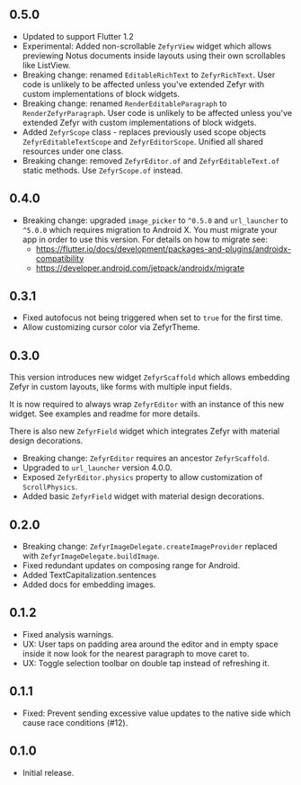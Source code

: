 ## 0.5.0

* Updated to support Flutter 1.2
* Experimental: Added non-scrollable `ZefyrView` widget which allows previewing Notus documents
  inside layouts using their own scrollables like ListView.
* Breaking change: renamed `EditableRichText` to `ZefyrRichText`. User code is unlikely to be
  affected unless you've extended Zefyr with custom implementations of block widgets.
* Breaking change: renamed `RenderEditableParagraph` to `RenderZefyrParagraph`. User code is
  unlikely to be affected unless you've extended Zefyr with custom implementations of block widgets.
* Added `ZefyrScope` class - replaces previously used scope objects `ZefyrEditableTextScope` and
  `ZefyrEditorScope`. Unified all shared resources under one class.
* Breaking change: removed `ZefyrEditor.of` and `ZefyrEditableText.of` static methods.
  Use `ZefyrScope.of` instead.

## 0.4.0

* Breaking change: upgraded `image_picker` to `^0.5.0` and `url_launcher` to `^5.0.0` which
  requires migration to Android X. You must migrate your app in order to use this version.
  For details on how to migrate see:
  - https://flutter.io/docs/development/packages-and-plugins/androidx-compatibility
  - https://developer.android.com/jetpack/androidx/migrate

## 0.3.1

- Fixed autofocus not being triggered when set to `true` for the first time.
- Allow customizing cursor color via ZefyrTheme.

## 0.3.0

This version introduces new widget `ZefyrScaffold` which allows embedding Zefyr in custom
layouts, like forms with multiple input fields.

It is now required to always wrap `ZefyrEditor` with an instance of this new widget. See examples
and readme for more details.

There is also new `ZefyrField` widget which integrates Zefyr with material design decorations.

* Breaking change: `ZefyrEditor` requires an ancestor `ZefyrScaffold`.
* Upgraded to `url_launcher` version 4.0.0.
* Exposed `ZefyrEditor.physics` property to allow customization of `ScrollPhysics`.
* Added basic `ZefyrField` widget with material design decorations.

## 0.2.0

* Breaking change: `ZefyrImageDelegate.createImageProvider` replaced with
  `ZefyrImageDelegate.buildImage`.
* Fixed redundant updates on composing range for Android.
* Added TextCapitalization.sentences
* Added docs for embedding images.

## 0.1.2

* Fixed analysis warnings.
* UX: User taps on padding area around the editor and in empty space inside it now look for the nearest
  paragraph to move caret to.
* UX: Toggle selection toolbar on double tap instead of refreshing it.

## 0.1.1

* Fixed: Prevent sending excessive value updates to the native side
  which cause race conditions (#12).

## 0.1.0

*  Initial release.
